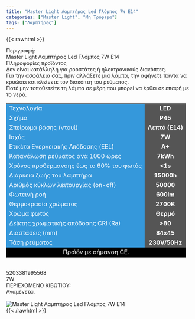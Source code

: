 ```yaml
---
title: "Master Light Λαμπτήρας Led Γλόμπος 7W E14"
categories: ["Master Light", "Μη Τρόφιμα"]
tags: ["Λαμπτήρες"]
---
```

{{< rawhtml >}}

<div class="sload392"><div class="product"><div id="sistatika">Περιγραφή:</div><div class="alltext">Master Light Λαμπτήρας Led Γλόμπος 7W E14</div><div id="loipa">Πληροφορίες προϊόντος</div><div class="alltext">Δεν είναι κατάλληλη για ροοστάτες ή ηλεκτρονικούς διακόπτες.<br>Για την ασφάλεια σας, πριν αλλάξετε μια λάμπα, την αφήνετε πάντα να κρυώσει και κλείνετε τον διακόπτη του ρεύματος.<br>Ποτέ μην τοποθετείτε τη λάμπα σε μέρη που μπορεί να έρθει σε επαφή με το νερό.</div><div class="tabout"><table id="diatable"><tbody><tr><td style="background-color:#3598db"><span style="color:#fff">Τεχνολογία</span></td><td style="background-color:#555;text-align:center"><strong><span style="color:#fff">LED</span></strong></td></tr><tr><td style="background-color:#3598db"><span style="color:#fff">Σχήμα</span></td><td style="background-color:#555;text-align:center"><strong><span style="color:#fff">P45</span></strong></td></tr><tr><td style="background-color:#3598db"><span style="color:#fff">Σπείρωμα βάσης (ντουί)</span></td><td style="background-color:#555;text-align:center"><strong><span style="color:#fff">Λεπτό (E14)</span></strong></td></tr><tr><td style="background-color:#3598db"><span style="color:#fff">Ισχύς</span></td><td style="background-color:#555;text-align:center"><strong><span style="color:#fff">7W</span></strong></td></tr><tr><td style="background-color:#3598db"><span style="color:#fff">Ετικέτα Ενεργειακής Απόδοσης (EEL)</span></td><td style="background-color:#555;text-align:center"><strong><span style="color:#fff">A+</span></strong></td></tr><tr><td style="background-color:#3598db"><span style="color:#fff">Κατανάλωση ρεύματος ανά 1000 ώρες</span></td><td style="background-color:#555;text-align:center"><strong><span style="color:#fff">7kWh</span></strong></td></tr><tr><td style="background-color:#3598db"><span style="color:#fff">Χρόνος προθέρμανσης έως το 60% του φωτός</span></td><td style="background-color:#555;text-align:center"><strong><span style="color:#fff">&lt;1s</span></strong></td></tr><tr><td style="background-color:#3598db"><span style="color:#fff">Διάρκεια ζωής του λαμπτήρα</span></td><td style="background-color:#555;text-align:center"><strong><span style="color:#fff">15000h</span></strong></td></tr><tr><td style="background-color:#3598db"><span style="color:#fff">Αριθμός κύκλων λειτουργίας (on-off)</span></td><td style="background-color:#555;text-align:center"><strong><span style="color:#fff">50000</span></strong></td></tr><tr><td style="background-color:#3598db"><span style="color:#fff">Φωτεινή ροή</span></td><td style="background-color:#555;text-align:center"><strong><span style="color:#fff">600lm</span></strong></td></tr><tr><td style="background-color:#3598db"><span style="color:#fff">Θερμοκρασία χρώματος</span></td><td style="background-color:#555;text-align:center"><strong><span style="color:#fff">2700K</span></strong></td></tr><tr><td style="background-color:#3598db"><span style="color:#fff">Χρώμα φωτός</span></td><td style="background-color:#555;text-align:center"><strong><span style="color:#fff">Θερμό</span></strong></td></tr><tr><td style="background-color:#3598db"><span style="color:#fff">Δείκτης χρωματικής απόδοσης CRI (Ra)</span></td><td style="background-color:#555;text-align:center"><strong><span style="color:#fff">&gt;80</span></strong></td></tr><tr><td style="background-color:#3598db"><span style="color:#fff">Διαστάσεις (mm)</span></td><td style="background-color:#555;text-align:center"><strong><span style="color:#fff">84x45</span></strong></td></tr><tr><td style="background-color:#3598db"><span style="color:#fff">Τάση ρεύματος</span></td><td style="background-color:#555;text-align:center"><strong><span style="color:#fff">230V/50Hz</span></strong></td></tr><tr><td style="background-color:#000;text-align:center" colspan="2"><span style="color:#fff">Προϊόν με σήμανση CE.</span></td></tr></tbody></table></div><br><div id="barcode"><div id="barimage1"></div><span id="bartext">5203381995568</span></div><div id="varos"><div id="powerimage"></div><span id="varostext">7W</span></div><div id="kivotio">ΠΕΡΙΕΧΟΜΕΝΟ ΚΙΒΩΤΙΟΥ:&nbsp;<br>Αναμένεται</div><br><div class="pimg"><img title="Master Light Λαμπτήρας Led Γλόμπος 7W E14" src="/media/images/master-light-lampthras-led-glompos-7w-e14.jpg" alt="Master Light Λαμπτήρας Led Γλόμπος 7W E14"></div></div></div>
{{< /rawhtml >}}


